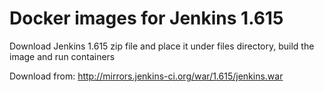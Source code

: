# Docker images for Jenkins 1.615
Download Jenkins 1.615 zip file and place it under files directory, build the image and run containers

Download from:
http://mirrors.jenkins-ci.org/war/1.615/jenkins.war

